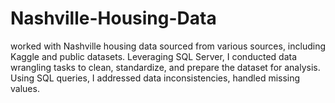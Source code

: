 # Nashville-Housing-Data
worked with Nashville housing data sourced from various sources, including Kaggle and public datasets. Leveraging SQL Server, I conducted data wrangling tasks to clean, standardize, and prepare the dataset for analysis. Using SQL queries, I addressed data inconsistencies, handled missing values.
